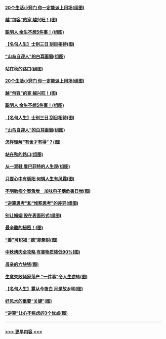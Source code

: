 #### [20个生活小窍门 你一定能派上用场(组图)](../pages/p8/907510.md?t=09161344) 
#### [越“包容”的家 越兴旺！(图)](../pages/p8/907328.md?t=09161344) 
#### [聪明人 余生不想5件事！(组图)](../pages/p8/907364.md?t=09161344) 
#### [【名句人生】士别三日 刮目相待(图)](../pages/p8/906988.md?t=09161344) 
#### [“山鸟自迎人”的白耳画眉(组图)](../pages/p8/907332.md?t=09161344) 
#### [站在秋的路口(组图)](../pages/p8/906914.md?t=09161344) 
#### [20个生活小窍门 你一定能派上用场(组图)](../pages/p8/907510.md?t=09161344) 
#### [越“包容”的家 越兴旺！(图)](../pages/p8/907328.md?t=09161344) 
#### [聪明人 余生不想5件事！(组图)](../pages/p8/907364.md?t=09161344) 
#### [【名句人生】士别三日 刮目相待(图)](../pages/p8/906988.md?t=09161344) 
#### [“山鸟自迎人”的白耳画眉(组图)](../pages/p8/907332.md?t=09161344) 
#### [怎样理解“有舍才有得”？(图)](../pages/p8/906872.md?t=09161344) 
#### [站在秋的路口(组图)](../pages/p8/906914.md?t=09161344) 
#### [从一双鞋 看巴菲特的人生观(组图)](../pages/p8/907311.md?t=09161344) 
#### [只要心中有骄阳 何惧人生有风霜(图)](../pages/p8/907320.md?t=09161344) 
#### [不明肺病个案激增　加味电子烟危害日增(图)](../pages/p8/907307.md?t=09161344) 
#### [“逆算思考”和“堆积思考”的差异(组图)](../pages/p8/907229.md?t=09161344) 
#### [别让婚姻 毁在表面形式(组图)](../pages/p8/907118.md?t=09161344) 
#### [最辛酸的秘密！(图)](../pages/p8/906327.md?t=09161344) 
#### [“善”可积福 “德”能聚财(图)](../pages/p8/906906.md?t=09161344) 
#### [中秋烤肉全攻略 有害物质降低90%(图)](../pages/p8/907227.md?t=09161344) 
#### [母亲的六块钱(图)](../pages/p8/907107.md?t=09161344) 
#### [生意失败倾家荡产 “一件事”令人生逆转(图)](../pages/p8/907101.md?t=09161344) 
#### [【名句人生】露从今夜白 月是故乡明(图)](../pages/p8/906558.md?t=09161344) 
#### [好风水的重要“关键”(图)](../pages/p8/907087.md?t=09161344) 
#### [“逆算”让心不焦虑的3个优点(图)](../pages/p8/907070.md?t=09161344) 

----
#### [ >>> 更早内容 <<< ](../indexes/p8-earlier.md)
